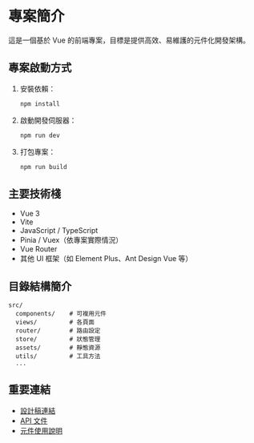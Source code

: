 # 專案簡介

這是一個基於 Vue 的前端專案，目標是提供高效、易維護的元件化開發架構。

## 專案啟動方式

1. 安裝依賴：
   ```bash
   npm install
   ```
2. 啟動開發伺服器：
   ```bash
   npm run dev
   ```
3. 打包專案：
   ```bash
   npm run build
   ```

## 主要技術棧
- Vue 3
- Vite
- JavaScript / TypeScript
- Pinia / Vuex（依專案實際情況）
- Vue Router
- 其他 UI 框架（如 Element Plus、Ant Design Vue 等）

## 目錄結構簡介

```
src/
  components/    # 可複用元件
  views/         # 各頁面
  router/        # 路由設定
  store/         # 狀態管理
  assets/        # 靜態資源
  utils/         # 工具方法
  ...
```

## 重要連結
- [設計稿連結](https://your-design-link.com)
- [API 文件](https://your-api-doc-link.com)
- [元件使用說明](src/如何使用Vue元件.md)
